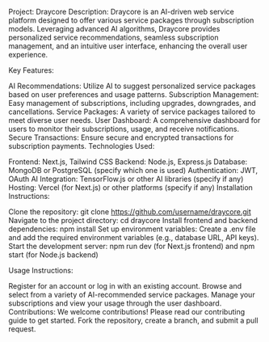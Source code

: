 Project: Draycore
Description:
Draycore is an AI-driven web service platform designed to offer various service packages through subscription models. Leveraging advanced AI algorithms, Draycore provides personalized service recommendations, seamless subscription management, and an intuitive user interface, enhancing the overall user experience.

Key Features:

AI Recommendations: Utilize AI to suggest personalized service packages based on user preferences and usage patterns.
Subscription Management: Easy management of subscriptions, including upgrades, downgrades, and cancellations.
Service Packages: A variety of service packages tailored to meet diverse user needs.
User Dashboard: A comprehensive dashboard for users to monitor their subscriptions, usage, and receive notifications.
Secure Transactions: Ensure secure and encrypted transactions for subscription payments.
Technologies Used:

Frontend: Next.js, Tailwind CSS
Backend: Node.js, Express.js
Database: MongoDB or PostgreSQL (specify which one is used)
Authentication: JWT, OAuth
AI Integration: TensorFlow.js or other AI libraries (specify if any)
Hosting: Vercel (for Next.js) or other platforms (specify if any)
Installation Instructions:

Clone the repository: git clone https://github.com/username/draycore.git
Navigate to the project directory: cd draycore
Install frontend and backend dependencies: npm install
Set up environment variables: Create a .env file and add the required environment variables (e.g., database URL, API keys).
Start the development server: npm run dev (for Next.js frontend) and npm start (for Node.js backend)

Usage Instructions:

Register for an account or log in with an existing account.
Browse and select from a variety of AI-recommended service packages.
Manage your subscriptions and view your usage through the user dashboard.
Contributions:
We welcome contributions! Please read our contributing guide to get started. Fork the repository, create a branch, and submit a pull request.

